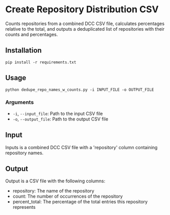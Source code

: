 # Create Repository Distribution CSV

Counts repositories from a combined DCC CSV file, calculates percentages relative to the total, and outputs a deduplicated list of repositories with their counts and percentages.

## Installation

```
pip install -r requirements.txt
```

## Usage

```
python dedupe_repo_names_w_counts.py -i INPUT_FILE -o OUTPUT_FILE
```

### Arguments

- `-i`, `--input_file`: Path to the input CSV file
- `-o`, `--output_file`: Path to the output CSV file

## Input

Inputs is a combined DCC CSV file with a 'repository' column containing repository names.

## Output

Output is a CSV file with the following columns:
- repository: The name of the repository
- count: The number of occurrences of the repository
- percent_total: The percentage of the total entries this repository represents
